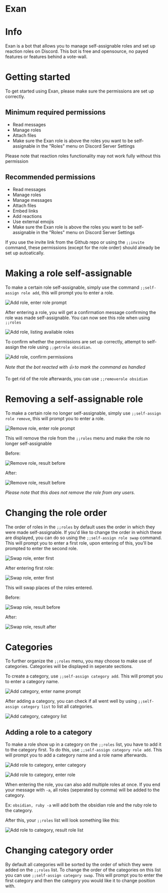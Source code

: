 # Exan

# Info
Exan is a bot that allows you to manage self-assignable roles and set up reaction roles on Discord. This bot is free and opensource, no payed features or features behind a vote-wall.

# Getting started
To get started using Exan, please make sure the permissions are set up correctly.

## Minimum required permissions
 - Read messages
 - Manage roles
 - Attach files
 - Make sure the Exan role is above the roles you want to be self-assignable in the "Roles" menu on Discord Server Settings

 Please note that reaction roles functionality may not work fully without this permission

## Recommended permissions
 - Read messages
 - Manage roles
 - Manage messages
 - Attach files
 - Embed links
 - Add reactions
 - Use external emojis
 - Make sure the Exan role is above the roles you want to be self-assignable in the "Roles" menu on Discord Server Settings

If you use the invite link from the Github repo or using the `;;invite` command, these permissions (except for the role order) should already be set up autoatically.

# Making a role self-assignable
To make a certain role self-assignable, simply use the command `;;self-assign role add`, this will prompt you to enter a role.

![Add role, enter role prompt](images/role-add-prompt.png)

After entering a role, you will get a confirmation message confirming the role was made self-assignable. You can now see this role when using `;;roles`

![Add role, listing available roles](images/role-add-see-roles.png)

To confirm whether the permissions are set up correctly, attempt to self-assign the role using `;;getrole obsidian`.

![Add role, confirm permissions](images/role-add-get-role.png)

*Note that the bot reacted with 👍 to mark the command as handled*

To get rid of the role afterwards, you can use `;;removerole obsidian`

# Removing a self-assignable role
To make a certain role no longer self-assignable, simply use `;;self-assign role remove`, this will prompt you to enter a role.

![Remove role, enter role prompt](images/role-remove-prompt.png)

This will remove the role from the `;;roles` menu and make the role no longer self-assignable

Before:

![Remove role, result before](images/role-remove-result-before.png)

After: 

![Remove role, result before](images/role-remove-result.png)

*Please note that this does not remove the role from any users.*

# Changing the role order
The order of roles in the `;;roles` by default uses the order in which they were made self-assignable. If you'd like to change the order in which these are displayed, you can do so using the `;;self-assign role swap` command. This will prompt you to enter a first role, upon entering of this, you'll be prompted to enter the second role.

![Swap role, enter first](images/role-swap-enter-first.png)

After entering first role:

![Swap role, enter first](images/role-swap-enter-second.png)

This will swap places of the roles entered.

Before:

![Swap role, result before](images/role-swap-result-before.png)

After:

![Swap role, result after](images/role-swap-result-after.png)

# Categories
To further organize the `;;roles` menu, you may choose to make use of categories. Categories will be displayed in seperate sections.

To create a category, use `;;self-assign category add`. This will prompt you to enter a category name.

![Add category, enter name prompt](images/category-add-prompt.png)

After adding a category, you can check if all went well by using `;;self-assign category list` to list all categories.

![Add category, category list](images/category-add-list.png)

## Adding a role to a category
To make a role show up in a category on the `;;roles` list, you have to add it to the category first. To do this, use `;;self-assign category role add`. This will prompt you to add a category name and a role name afterwards.

![Add role to category, enter category](images/category-role-add-enter-category.png)

![Add role to category, enter role](images/category-role-add-enter-role.png)

When entering the role, you can also add multiple roles at once. If you end your message with `-a`, all roles (seperated by comma) will be added to the category.

Ex: `obsidian, ruby -a` will add both the obsidian role and the ruby role to the category. 

After this, your `;;roles` list will look something like this:

![Add role to category, result role list](images/category-role-add-result.png)

# Changing category order

By default all categories will be sorted by the order of which they were added on the `;;roles` list. To change the order of the categories on this list you can use `;;self-assign category swap`. This will prompt you to enter the first category and then the category you would like it to change position with.
